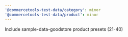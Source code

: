 ```yaml
---
'@commercetools-test-data/category': minor
'@commercetools-test-data/product': minor
---
```


Include sample-data-goodstore product presets (21-40)
